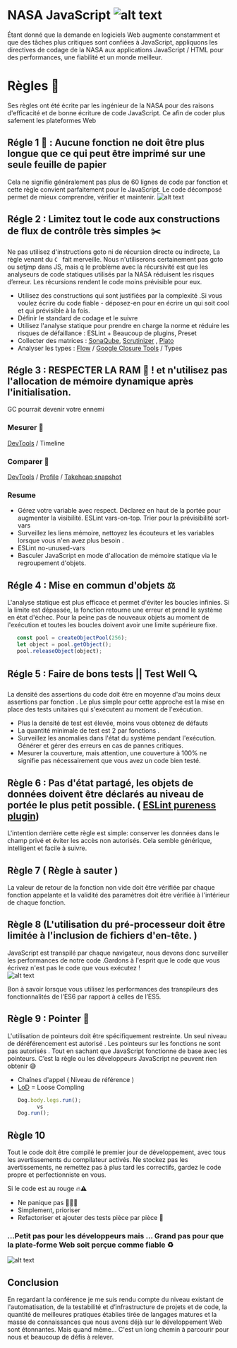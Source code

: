 
# NASA JavaScript     ![alt text](https://www.nasa.gov/sites/all/themes/custom/nasatwo/images/nasa-logo.svg)
  Étant donné que la demande en logiciels Web augmente constamment et que des tâches plus critiques sont confiées à JavaScript, appliquons les directives de codage de la NASA aux applications JavaScript / HTML pour des performances, une fiabilité et un monde meilleur.

# Règles 🚓
  Ses règles ont été écrite par les ingénieur de la NASA pour des raisons d'efficacité et de bonne écriture de code JavaScript. Ce afin de coder plus safement les plateformes Web 
  ## Régle 1 📝 :  Aucune fonction ne doit être plus longue que ce qui peut être imprimé sur une seule feuille de papier
   Cela ne signifie généralement pas plus de 60 lignes de code par fonction et cette règle convient parfaitement pour le  JavaScript. Le code décomposé permet de mieux comprendre, vérifier et maintenir.
     ![alt text](https://media.makeameme.org/created/papers-papers-everywhere-89ovrp.jpg)
  
  ## Régle 2 : Limitez tout le code aux constructions de flux de contrôle très simples ✂️
  Ne pas utilisez d'instructions goto ni de récursion directe ou indirecte, La règle venant du ```C ``` fait merveille. Nous n'utiliserons certainement pas goto ou setjmp dans JS, mais q le problème avec la récursivité est que les analyseurs de code statiques utilisés par la NASA réduisent les risques d’erreur. Les récursions rendent le code moins prévisible pour eux.
  * Utilisez des constructions qui sont justifiées par la complexité .Si vous voulez écrire du code fiable - déposez-en pour en écrire un qui soit cool et qui prévisible à la fois.
  * Définir le standard de codage et le suivre 
  * Utilisez l'analyse statique pour prendre en charge la norme et réduire les risques de défaillance : ESLint + Beaucoup de plugins, Preset
  * Collecter des matrices : [SonaQube](https://www.sonarqube.org/), [Scrutinizer](https://scrutinizer-ci.com/) , [Plato](https://github.com/es-analysis/plato)
  * Analyser les types : [Flow](https://flow.org/) / [Google Closure Tools](https://developers.google.com/closure/) / Types
  
  ## Régle 3 : RESPECTER LA RAM  💽 ! et n'utilisez pas l'allocation de mémoire dynamique après l'initialisation.
   GC pourrait devenir votre ennemi
   ### Mesurer 📏
   [DevTools]() / Timeline
   ### Comparer 🔬
   [DevTools](https://developers.google.com/web/tools/chrome-devtools/javascript/) / [Profile]() / [Takeheap snapshot](https://developers.google.com/web/tools/chrome-devtools/memory-problems/heap-snapshots)
  ### Resume 
   * Gérez votre variable avec respect. Déclarez en haut de la portée pour augmenter la visibilité. ESLint vars-on-top. Trier pour la prévisibilité sort-vars
   *  Surveillez les liens mémoire, nettoyez les écouteurs et les variables lorsque vous n'en avez plus besoin .
   * ESLint no-unused-vars
   *  Basculer JavaScript en mode d'allocation de mémoire statique via le regroupement d'objets.
   
   ## Régle 4 : Mise en commun d'objets ⚖️
   L'analyse statique est plus efficace et permet d'éviter les boucles infinies. Si la limite est dépassée, la fonction retourne une erreur et prend le système en état d'échec. Pour la peine pas de nouveaux objets au moment de l'exécution et toutes les boucles doivent avoir une limite supérieure fixe.
   
   ```javaScript
      const pool = createObjectPool(256);
      let object = pool.getObject();
      pool.releaseObject(object);
   ```
   ## Régle 5 : Faire de bons tests || Test Well 🔍
  La densité des assertions du code doit être en moyenne d'au moins deux assertions par fonction . Le plus simple pour cette approche est la mise en place des tests unitaires qui s'exécutent au moment de l'exécution.
  
   * Plus la densité de test est élevée, moins vous obtenez de défauts
   * La quantité minimale de test est 2 par fonctions .
   * Surveillez les anomalies dans l'état du système pendant l'exécution. Générer et gérer des erreurs en cas de pannes critiques.
   * Mesurer la couverture, mais attention, une couverture à 100% ne signifie pas nécessairement que vous avez un code bien testé.
    
  ## Règle 6 : Pas d'état partagé, les objets de données doivent être déclarés au niveau de portée le plus petit possible. ( [ESLint pureness plugin](https://github.com/rom-melnyk/eslint-plugin-pureness))
   L'intention derrière cette règle est simple: conserver les données dans le champ privé et éviter les accès non autorisés. Cela semble générique, intelligent et facile à suivre.
   
  ## Règle 7 ( Règle à sauter )
   La valeur de retour de la fonction non vide doit être vérifiée par chaque fonction appelante et la validité des paramètres doit être vérifiée à l'intérieur de chaque fonction.
   
  ## Règle 8 (L'utilisation du pré-processeur doit être limitée à l'inclusion de fichiers d'en-tête. )
   JavaScript est transpilé par chaque navigateur, nous devons donc surveiller les performances de notre code .Gardons à l'esprit que le code que vous écrivez n'est pas le code que vous exécutez !  
![alt text](https://media.giphy.com/media/d3mlE7uhX8KFgEmY/giphy.gif)

Bon à savoir lorsque vous utilisez les performances des transpileurs des fonctionnalités de l’ES6 par rapport à celles de l’ES5.
  ## Règle 9 : Pointer 📍
  
 L'utilisation de pointeurs doit être spécifiquement restreinte. Un seul niveau de déréférencement est autorisé .   Les pointeurs sur les fonctions ne sont pas autorisés . Tout en sachant que JavaScript fonctionne de base avec les pointeurs.  C’est la règle ou les développeurs JavaScript ne peuvent rien obtenir 😅
 * Chaînes d'appel ( Niveau de référence )
 * [LoD](https://en.wikipedia.org/wiki/Level_of_detail) = Loose Compling
      ```javaScript
      Dog.body.legs.run();
            vs
      Dog.run();
   ```
 ## Règle 10
 
  Tout le code doit être compilé le premier jour de développement, avec tous les avertissements du compilateur activés.  Ne stockez pas les avertissements, ne remettez pas à plus tard les correctifs, gardez le code propre et perfectionniste en vous.
  
  Si le code est au rouge 🔥⚠️
   * Ne panique pas 🧘🏿‍♂️
   * Simplement, prioriser
   * Refactoriser et ajouter des tests pièce par pièce 🎨


 ### ...Petit pas pour les développeurs mais ... Grand pas pour que la plate-forme Web soit perçue comme fiable ♻️
 ![alt text](https://img.purch.com/w/660/aHR0cDovL3d3dy5zcGFjZS5jb20vaW1hZ2VzL2kvMDAwLzA3Ny85NDgvb3JpZ2luYWwvbW9vbi1sYW5kaW5nLmpwZw==)
 
 ## Conclusion
  En regardant la conférence je me suis rendu compte du niveau existant de l'automatisation, de la testabilité et d’infrastructure de projets et de code, la quantité de meilleures pratiques établies tirée de langages matures et la masse de connaissances que nous avons déjà sur le développement Web sont étonnantes. Mais quand même… C'est un long chemin à parcourir pour nous et beaucoup de défis à relever.
